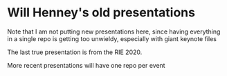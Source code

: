 # Will Henney's old presentations

Note that I am not putting new presentations here, since having everything in a single repo is getting too unwieldy, especially with giant keynote files

The last true presentation is from the RIE 2020. 

More recent presentations will have one repo per event
